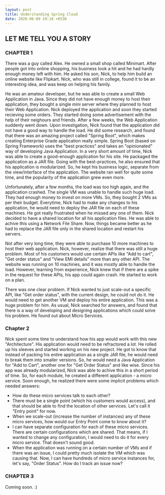 ```yaml
---
layout: post
title: Understanding Spring Cloud
date: 2020-06-09 19:18 +0530
---
```


## LET ME TELL YOU A STORY

### CHAPTER 1

There was a guy called Alex. He owned a small shop called Minimart. After people got into online shopping, his business took a hit and he had hardly enough money left with him. He asked his son, Nick, to help him build an online website like Flipkart. Nick, who was still in college, found it to be an interesting idea, and was keep on helping his family.

He was an amateur developer, but he was able to create a small Web Application in Java. Since they did not have enough money to host their application, they bought a single mini server where they planned to host their Web Application. Nick deployed the application and soon they started recieving some orders. They started doing some advertisement with the help of their neighours and friends. After a few weeks, the Web Application suddenly went down. Upon investigation, Nick found that the application did not have a good way to handle the load. He did some research, and found that there was an amazing project called "Spring Boot", which makes creating Enterprise Grade application really simple. Spring Boot (based on Spring Framework) uses the "best practices" and takes an "opinionated" way of developing Java Application. In a very short amount of time, Nick was able to create a good-enough application for his site. He packaged the application as a JAR file. Going with the best-practices, he also ensured that his application is modularized. So, he kept his business logic, separate from the view/interface of the application. The website ran well for quite some time, and the popularity of the application grew even more.  

Unfortunately, after a few months, the load was too high again, and the application crashed. The single VM was unable to handle such huge load. They had enough money to invest on more VMs. So, they bought 2 VMs as per their budget. Everytime, Nick had to make any changes to his application, he would need to deploy the JAR file on each of these machines. He got really frustrated when he missed any one of them. Nick decided to have a shared location for all his application files. He was able to achive this using a Network File Share. Now, things became better as he had to replace the JAR file only in the shared location and restart his servers.  

Not after very long time, they were able to purchase 10 more machines to host their web application. Nick, however, realize that there was still a huge problem. Most of his customers would use certain APIs like "Add to cart", "Get order status" and "View EMI details" more than any other API. The website was running on 10 machines, and it was mostly able to handle the load. However, learning from experience, Nick knew that if there are a spike in the request for these APIs, his app could again crash. He started to work on a plan.  

There was one clear problem. If Nick wanted to just scale-out a specific API, like "Get order status", with the current design, he could not do it. He would need to get another VM and deploy his entire application. This was a huge problem for him. As usual, Nick searched for answers, and found that there is a way of developing and designing applications which could solve his problem. He found out about Micro Services.  

### Chapter 2

Nick spent some time to understand how his app would work with this new "Architecture". His application would need to be refractored a lot. He rolled up his sleeves and started working on his new project. He got to know that instead of packing his entire application as a single JAR file, he would need to break them into smaller versions. So, he would need a Java Application for "Add to Cart", another one for "Get Order Status" and like wise. Since his app was already modularized, Nick was able to achive this in a short period of time. So, for each module, he created a different application - a micro service. Soon enough, he realized there were some implicit problems which needed answers:

- How do these micro services talk to each other?
- There must be a single point (which his customers would access), and that should be able to find the location of other services. Let's call it "Entry point" for now.
- When we scale-out (increase the number of instances) any of these micro services, how would our Entry Point come to know about it?
- I can have separate configuration for each of these micro services. There are certain configurations which are shared. That means, if I wanted to change any configuration, I would need to do it for every micro service. That doesn't sound good.
- When the application was running on a certain number of VMs and if there was an issue, I could pretty much isolate the VM which was causing that. Now, I can have hundreds of micro service instances for, let's say, "Order Status". How do I track an issue now?

### CHAPTER 3

Coming soon. :)

